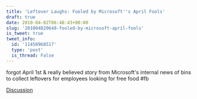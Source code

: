 ```yaml
---
title: 'Leftover Laughs: Fooled by Microsoft''s April Fools'
draft: true
date: 2010-04-02T06:48:43+00:00
slug: '201004020648-fooled-by-microsoft-april-fools'
is_tweet: true
tweet_info:
  id: '11450968517'
  type: 'post'
  is_thread: False
---
```




forgot April 1st & really believed story from Microsoft's internal news of bins to collect leftovers for employees looking for free food #fb

[Discussion](https://x.com/sytelus/status/11450968517)
